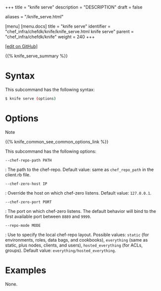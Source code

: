 +++
title = "knife serve"
description = "DESCRIPTION"
draft = false

aliases = "/knife_serve.html"

[menu]
  [menu.docs]
    title = "knife serve"
    identifier = "chef_infra/chefdk/knife/knife_serve.html knife serve"
    parent = "chef_infra/chefdk/knife"
    weight = 240
+++    

[\[edit on
GitHub\]](https://github.com/chef/chef-web-docs/blob/master/chef_master/source/knife_serve.rst)

{{% knife_serve_summary %}}

Syntax
======

This subcommand has the following syntax:

``` bash
$ knife serve (options)
```

Options
=======

<div class="note" markdown="1">

<div class="admonition-title" markdown="1">

Note

</div>

{{% knife_common_see_common_options_link %}}

</div>

This subcommand has the following options:

`--chef-repo-path PATH`

:   The path to the chef-repo. Default value: same as `chef_repo_path`
    in the client.rb file.

`--chef-zero-host IP`

:   Override the host on which chef-zero listens. Default value:
    `127.0.0.1`.

`--chef-zero-port PORT`

:   The port on which chef-zero listens. The default behavior will bind
    to the first available port between `8889` and `9999`.

`--repo-mode MODE`

:   Use to specify the local chef-repo layout. Possible values: `static`
    (for environments, roles, data bags, and cookbooks), `everything`
    (same as static, plus nodes, clients, and users),
    `hosted_everything` (for ACLs, groups). Default value:
    `everything/hosted_everything`.

Examples
========

None.
